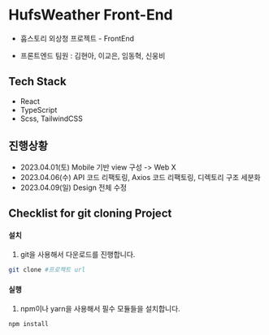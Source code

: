 # HufsWeather Front-End
- 훕스토리 외상청 프로젝트 - FrontEnd

- 프론트엔드 팀원 : 김현아, 이교은, 임동혁, 신웅비

## Tech Stack
- React
- TypeScript
- Scss, TailwindCSS


## 진행상황
- 2023.04.01(토) Mobile 기반 view 구성 -> Web X
- 2023.04.06(수) API 코드 리팩토링, Axios 코드 리팩토링, 디렉토리 구조 세분화
- 2023.04.09(일) Design 전체 수정

## Checklist for git cloning Project
#### 설치
  1. git을 사용해서 다운로드를 진행합니다.  
  
  ```bash
  git clone #프로젝트 url
  ```

#### 실행
  1. npm이나 yarn을 사용해서 필수 모듈들을 설치합니다.

  ```bash
  npm install
  ```